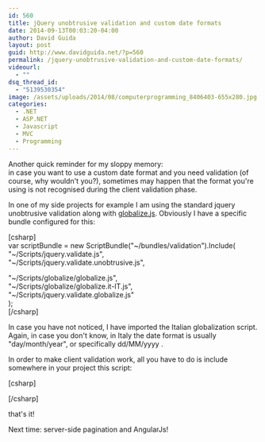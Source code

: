```yaml
---
id: 560
title: jQuery unobtrusive validation and custom date formats
date: 2014-09-13T00:03:20-04:00
author: David Guida
layout: post
guid: http://www.davidguida.net/?p=560
permalink: /jquery-unobtrusive-validation-and-custom-date-formats/
videourl:
  - ""
dsq_thread_id:
  - "5139530354"
image: /assets/uploads/2014/08/computerprogramming_8406403-655x280.jpg
categories:
  - .NET
  - ASP.NET
  - Javascript
  - MVC
  - Programming
---
```

Another quick reminder for my sloppy memory:  
in case you want to use a custom date format and you need validation (of course, why wouldn't you?), sometimes may happen that the format you're using is not recognised during the client validation phase.

In one of my side projects for example I am using the standard jquery unobtrusive validation along with <a title="jquery/globalize" href="https://github.com/jquery/globalize" target="_blank">globalize.js</a>. Obviously I have a specific bundle configured for this:

[csharp]  
var scriptBundle = new ScriptBundle("~/bundles/validation").Include(  
"~/Scripts/jquery.validate.js",  
"~/Scripts/jquery.validate.unobtrusive.js",

"~/Scripts/globalize/globalize.js",  
"~/Scripts/globalize/globalize.it-IT.js",  
"~/Scripts/jquery.validate.globalize.js"  
);  
[/csharp]

In case you have not noticed, I have imported the Italian globalization script. Again, in case you don't know, in Italy the date format is usually "day/month/year", or specifically dd/MM/yyyy .

In order to make client validation work, all you have to do is include somewhere in your project this script:

[csharp]  
<script type="text/javascript">  
$.validator.methods.date = function (value, element) {  
return this.optional(element) || Globalize.parseDate(value, "dd/MM/yyyy", "it-IT");  
}  
</script>  
[/csharp]

that's it!

Next time: server-side pagination and AngularJs!

<div class="post-details-footer-widgets">
</div>